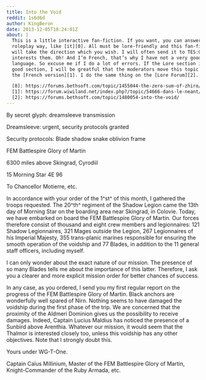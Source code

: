 ```yaml
---
title: Into the Void
reddit: 1s6d6d
author: KingBeron
date: 2013-12-05T18:24:01Z
about: |
  This is a little interactive fan-fiction. If you want, you can answer in a
  roleplay way, like [it][0]. All must be lore-friendly and this fan-fiction
  will take the direction which you wish. I will often send it to TES:O if it
  interests them. Oh! And I’m French, that’s why I have not a very good English
  language. So excuse me if I do a lot of errors. If the Lore section is not the
  good section, I will be greatful that the moderators move this topic. That’s
  the [French version][1]. I do the same thing on the [Lore Forum][2].

  [0]: https://forums.bethsoft.com/topic/1455044-the-zero-sum-of-zhiro/
  [1]: https://forum.wiwiland.net/index.php?/topic/54666-dans-le-neant/
  [2]: https://forums.bethsoft.com/topic/1480054-into-the-void/
---
```


By secret glyph: dreamsleeve transmission

Dreamsleeve: urgent, security protocols granted

Security protocols: Blade shadow snake oblivion frame

FEM Battlespire Glory of Martin

6300 miles above Skingrad, Cyrodiil

15 Morning Star 4E 96

To Chancellor Motierre, etc.

In accordance with your order of the 1^st^ of this month, I gathered the troops
requested. The 20^th^ regiment of the Shadow Legion came the 13th day of Morning
Star on the boarding area near Skingrad, in Colovie. Today, we have embarked on
board the FEM Battlespire Glory of Martin. Our forces therefore consist of
thousand and eight crew members and legionnaires: 121 Shadow Legionnaires, 321
Mages outside the Legion, 267 Legionnaires of his Imperial Majesty, 355
trans-planic marines responsible for ensuring the smooth operation of the
voidship and 77 Blades, in addition to the 11 general staff officers, including
myself.

I can only wonder about the exact nature of our mission. The presence of so many
Blades tells me about the importance of this latter. Therefore, I ask you a
clearer and more explicit mission order for better chances of success.

In any case, as you ordered, I send you my first regular report on the progress
of the FEM Battlespire Glory of Martin. Black anchors are wonderfully well
spared of Nirn. Nothing seems to have damaged the voidship during the first
phase of the trip. We are concerned that the proximity of the Aldmeri Dominion
gives us the possibility to receive damages. Indeed, Captain Lucius Maldius has
noticed the presence of a Sunbird above Arenthia. Whatever our mission, it would
seem that the Thalmor is interested closely too, unless this voidship has any
other objectives. Note that I strongly doubt this.

Yours under WG-T-One.

Captain Caïus Millinium, Master of the FEM Battlespire Glory of Martin,
Knight-Commander of the Ruby Armada, etc.
